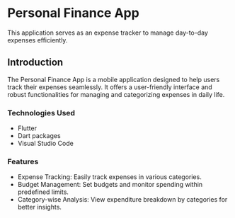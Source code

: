 # Personal Finance App
  This application serves as an expense tracker to manage day-to-day expenses efficiently.

## Introduction
   The Personal Finance App is a mobile application designed to help users track their expenses seamlessly. It offers a user-friendly interface and robust functionalities for managing and categorizing expenses in 
   daily life.

### Technologies Used
- Flutter
- Dart packages
- Visual Studio Code

### Features
- Expense Tracking: Easily track expenses in various categories.
- Budget Management: Set budgets and monitor spending within predefined limits.
- Category-wise Analysis: View expenditure breakdown by categories for better insights.


